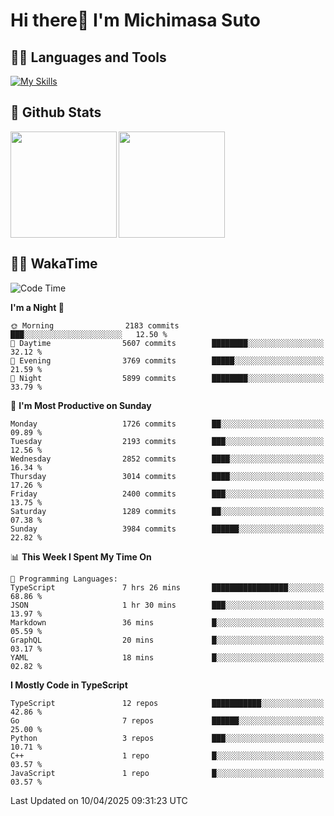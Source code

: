 # Hi there👋 I'm Michimasa Suto

## 🧑‍💻 Languages and Tools
[![My Skills](https://skillicons.dev/icons?i=ts,nextjs,react,vue,python,go,aws,docker,nodejs,redux,solidity,firebase,gcp,js,bootstrap,tailwind,materialui,html,css,wordpress,xd,figma,raspberrypi,arduino)](https://skillicons.dev)

<!--
**Suto-Michimasa/Suto-Michimasa** is a ✨ _special_ ✨ repository because its `README.md` (this file) appears on your GitHub profile.

Here are some ideas to get you started:

- 🔭 I’m currently working on ...
- 🌱 I’m currently learning ...
- 👯 I’m looking to collaborate on ...
- 🤔 I’m looking for help with ...
- 💬 Ask me about ...
- 📫 How to reach me: ...
- 😄 Pronouns: ...
- ⚡ Fun fact: ...
-->
## 💎 Github Stats

<div>
  <img height="170" align="left" src="https://github-readme-stats.vercel.app/api?username=Suto-michimasa&count_private=true&show_icons=true&theme=dark" />
  <img height="170" src="https://github-readme-stats.vercel.app/api/top-langs/?username=Suto-michimasa&langs_count=8&layout=compact&theme=dark" />
</div>

<!-- ## 🏆 GitHub Profile Trophy

<img width="800" src="https://github-profile-trophy.vercel.app/?username=Suto-michimasa&theme=onedark&no-frame=true"/>
 -->

## 🧑‍💻 WakaTime
<!--START_SECTION:waka-->
![Code Time](http://img.shields.io/badge/Code%20Time-657%20hrs%2050%20mins-blue)

**I'm a Night 🦉** 

```text
🌞 Morning                2183 commits        ███░░░░░░░░░░░░░░░░░░░░░░   12.50 % 
🌆 Daytime                5607 commits        ████████░░░░░░░░░░░░░░░░░   32.12 % 
🌃 Evening                3769 commits        █████░░░░░░░░░░░░░░░░░░░░   21.59 % 
🌙 Night                  5899 commits        ████████░░░░░░░░░░░░░░░░░   33.79 % 
```
📅 **I'm Most Productive on Sunday** 

```text
Monday                   1726 commits        ██░░░░░░░░░░░░░░░░░░░░░░░   09.89 % 
Tuesday                  2193 commits        ███░░░░░░░░░░░░░░░░░░░░░░   12.56 % 
Wednesday                2852 commits        ████░░░░░░░░░░░░░░░░░░░░░   16.34 % 
Thursday                 3014 commits        ████░░░░░░░░░░░░░░░░░░░░░   17.26 % 
Friday                   2400 commits        ███░░░░░░░░░░░░░░░░░░░░░░   13.75 % 
Saturday                 1289 commits        ██░░░░░░░░░░░░░░░░░░░░░░░   07.38 % 
Sunday                   3984 commits        ██████░░░░░░░░░░░░░░░░░░░   22.82 % 
```


📊 **This Week I Spent My Time On** 

```text
💬 Programming Languages: 
TypeScript               7 hrs 26 mins       █████████████████░░░░░░░░   68.86 % 
JSON                     1 hr 30 mins        ███░░░░░░░░░░░░░░░░░░░░░░   13.97 % 
Markdown                 36 mins             █░░░░░░░░░░░░░░░░░░░░░░░░   05.59 % 
GraphQL                  20 mins             █░░░░░░░░░░░░░░░░░░░░░░░░   03.17 % 
YAML                     18 mins             █░░░░░░░░░░░░░░░░░░░░░░░░   02.82 % 
```

**I Mostly Code in TypeScript** 

```text
TypeScript               12 repos            ███████████░░░░░░░░░░░░░░   42.86 % 
Go                       7 repos             ██████░░░░░░░░░░░░░░░░░░░   25.00 % 
Python                   3 repos             ███░░░░░░░░░░░░░░░░░░░░░░   10.71 % 
C++                      1 repo              █░░░░░░░░░░░░░░░░░░░░░░░░   03.57 % 
JavaScript               1 repo              █░░░░░░░░░░░░░░░░░░░░░░░░   03.57 % 
```




 Last Updated on 10/04/2025 09:31:23 UTC
<!--END_SECTION:waka-->
